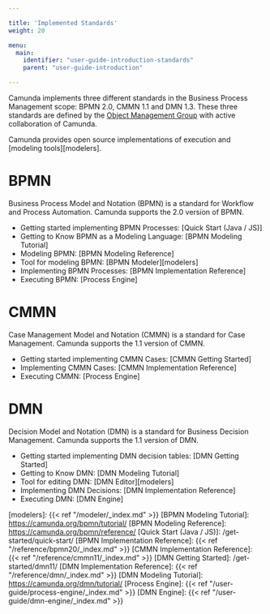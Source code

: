 ```yaml
---

title: 'Implemented Standards'
weight: 20

menu:
  main:
    identifier: "user-guide-introduction-standards"
    parent: "user-guide-introduction"

---
```


Camunda implements three different standards in the Business Process Management scope: BPMN 2.0, CMMN 1.1 and DMN 1.3.
These three standards are defined by the [Object Management Group][OMG] with active collaboration of Camunda.

Camunda provides open source implementations of execution and [modeling tools][modelers].

# BPMN

Business Process Model and Notation (BPMN) is a standard for Workflow and Process Automation.
Camunda supports the 2.0 version of BPMN.

* Getting started implementing BPMN Processes: [Quick Start (Java / JS)]
* Getting to Know BPMN as a Modeling Language: [BPMN Modeling Tutorial]
* Modeling BPMN: [BPMN Modeling Reference]
* Tool for modeling BPMN: [BPMN Modeler][modelers]
* Implementing BPMN Processes: [BPMN Implementation Reference]
* Executing BPMN: [Process Engine]

# CMMN

Case Management Model and Notation (CMMN) is a standard for Case Management.
Camunda supports the 1.1 version of CMMN.

* Getting started implementing CMMN Cases: [CMMN Getting Started]
* Implementing CMMN Cases: [CMMN Implementation Reference]
* Executing CMMN: [Process Engine]

# DMN

Decision Model and Notation (DMN) is a standard for Business Decision Management.
Camunda supports the 1.1 version of DMN.

* Getting started implementing DMN decision tables: [DMN Getting Started]
* Getting to Know DMN: [DMN Modeling Tutorial]
* Tool for editing DMN: [DMN Editor][modelers]
* Implementing DMN Decisions: [DMN Implementation Reference]
* Executing DMN: [DMN Engine]


[OMG]: http://www.omg.org/
[modelers]: {{< ref "/modeler/_index.md" >}}
[BPMN Modeling Tutorial]: https://camunda.org/bpmn/tutorial/
[BPMN Modeling Reference]: https://camunda.org/bpmn/reference/
[Quick Start (Java / JS)]: /get-started/quick-start/
[BPMN Implementation Reference]: {{< ref "/reference/bpmn20/_index.md" >}}
[CMMN Implementation Reference]: {{< ref "/reference/cmmn11/_index.md" >}}
[DMN Getting Started]: /get-started/dmn11/
[DMN Implementation Reference]: {{< ref "/reference/dmn/_index.md" >}}
[DMN Modeling Tutorial]: https://camunda.org/dmn/tutorial/
[Process Engine]: {{< ref "/user-guide/process-engine/_index.md" >}}
[DMN Engine]: {{< ref "/user-guide/dmn-engine/_index.md" >}}
